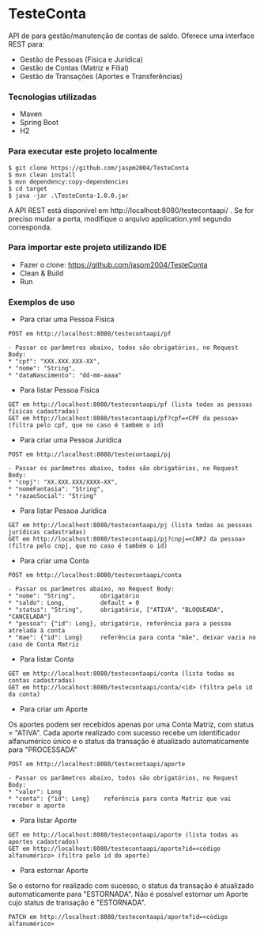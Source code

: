 # TesteConta

API de para gestão/manutenção de contas de saldo. Oferece uma interface REST para:

* Gestão de Pessoas (Física e Jurídica)
* Gestão de Contas (Matriz e Filial)
* Gestão de Transações (Aportes e Transferências)

### Tecnologias utilizadas

* Maven
* Spring Boot
* H2

### Para executar este projeto localmente
```
$ git clone https://github.com/jaspm2004/TesteConta
$ mvn clean install
$ mvn dependency:copy-dependencies
$ cd target
$ java -jar .\TesteConta-1.0.0.jar
```
A API REST está disponível em http://localhost:8080/testecontaapi/ . Se for preciso mudar a porta, modifique o arquivo application.yml segundo corresponda.

### Para importar este projeto utilizando IDE

* Fazer o clone: https://github.com/jaspm2004/TesteConta
* Clean & Build
* Run

### Exemplos de uso
* Para criar uma Pessoa Física
```
POST em http://localhost:8080/testecontaapi/pf 

- Passar os parâmetros abaixo, todos são obrigatórios, no Request Body: 
* "cpf": "XXX.XXX.XXX-XX",
* "nome": "String", 
* "dataNascimento": "dd-mm-aaaa"
```
* Para listar Pessoa Física
```
GET em http://localhost:8080/testecontaapi/pf (lista todas as pessoas físicas cadastradas)
GET em http://localhost:8080/testecontaapi/pf?cpf=<CPF da pessoa> (filtra pelo cpf, que no caso é também o id)
```
* Para criar uma Pessoa Jurídica
```
POST em http://localhost:8080/testecontaapi/pj 

- Passar os parâmetros abaixo, todos são obrigatórios, no Request Body: 
* "cnpj": "XX.XXX.XXX/XXXX-XX",
* "nomeFantasia": "String", 
* "razaoSocial": "String"
```
* Para listar Pessoa Jurídica
```
GET em http://localhost:8080/testecontaapi/pj (lista todas as pessoas jurídicas cadastradas)
GET em http://localhost:8080/testecontaapi/pj?cnpj=<CNPJ da pessoa> (filtra pelo cnpj, que no caso é também o id)
```
* Para criar uma Conta
```
POST em http://localhost:8080/testecontaapi/conta

- Passar os parâmetros abaixo, no Request Body: 
* "nome": "String",       obrigatório
* "saldo": Long,          default = 0
* "status": "String",     obrigatório, ["ATIVA", "BLOQUEADA", "CANCELADA"]
* "pessoa": {"id": Long}, obrigatório, referência para a pessoa atrelada à conta
* "mae": {"id": Long}     referência para conta "mãe", deixar vazia no caso de Conta Matriz
```
* Para listar Conta
```
GET em http://localhost:8080/testecontaapi/conta (lista todas as contas cadastradas)
GET em http://localhost:8080/testecontaapi/conta/<id> (filtra pelo id da conta)
```
* Para criar um Aporte

Os aportes podem ser recebidos apenas por uma Conta Matriz, com status = "ATIVA". Cada aporte realizado com sucesso recebe um identificador alfanumérico único e o status da transação é atualizado automaticamente para "PROCESSADA"
```
POST em http://localhost:8080/testecontaapi/aporte

- Passar os parâmetros abaixo, todos são obrigatórios, no Request Body: 
* "valor": Long
* "conta": {"id": Long}    referência para conta Matriz que vai receber o aporte
```
* Para listar Aporte
```
GET em http://localhost:8080/testecontaapi/aporte (lista todas as aportes cadastrados)
GET em http://localhost:8080/testecontaapi/aporte?id=<código alfanumérico> (filtra pelo id do aporte)
```
* Para estornar Aporte

Se o estorno for realizado com sucesso, o status da transação é atualizado automaticamente para "ESTORNADA". Não é possível estornar um Aporte cujo status de transação é "ESTORNADA".
```
PATCH em http://localhost:8080/testecontaapi/aporte?id=<código alfanumérico>
```
